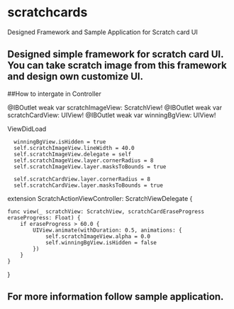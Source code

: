 # scratchcards

Designed Framework and Sample Application for Scratch card UI

## Designed simple framework for scratch card UI. You can take scratch image from this framework and design own customize UI.


##How to intergate in Controller


 @IBOutlet weak var scratchImageView: ScratchView!
 @IBOutlet weak var scratchCardView: UIView!
  @IBOutlet weak var winningBgView: UIView!
  
  
  
  ViewDidLoad 
  
      winningBgView.isHidden = true
      self.scratchImageView.lineWidth = 40.0
      self.scratchImageView.delegate = self
      self.scratchImageView.layer.cornerRadius = 8
      self.scratchImageView.layer.masksToBounds = true
        
      self.scratchCardView.layer.cornerRadius = 8
      self.scratchCardView.layer.masksToBounds = true
      
 extension ScratchActionViewController: ScratchViewDelegate {
 
    func view(_ scratchView: ScratchView, scratchCardEraseProgress eraseProgress: Float) {
        if eraseProgress > 60.0 {
            UIView.animate(withDuration: 0.5, animations: {
                self.scratchImageView.alpha = 0.0
                self.winningBgView.isHidden = false
            })
        }
    }
}

## For more information follow sample application.
